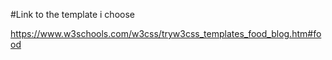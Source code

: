 #Link to the template i choose

https://www.w3schools.com/w3css/tryw3css_templates_food_blog.htm#food